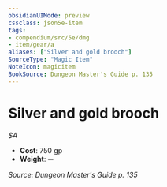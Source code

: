 ```yaml
---
obsidianUIMode: preview
cssclass: json5e-item
tags:
- compendium/src/5e/dmg
- item/gear/a
aliases: ["Silver and gold brooch"]
SourceType: "Magic Item"
NoteIcon: magicitem
BookSource: Dungeon Master's Guide p. 135
---
```

# Silver and gold brooch
*$A*  

- **Cost**: 750 gp
- **Weight**: ⏤

*Source: Dungeon Master's Guide p. 135*